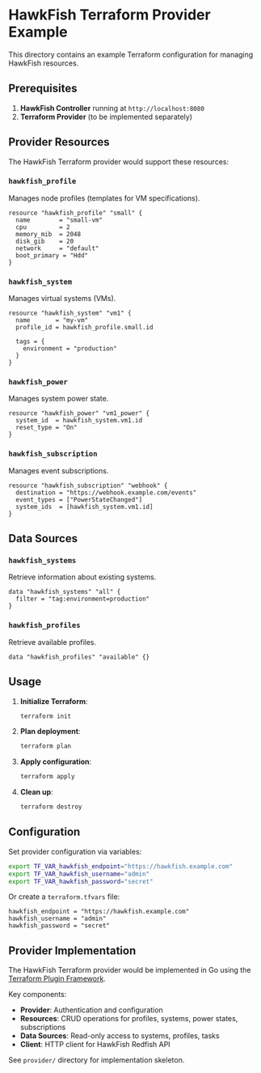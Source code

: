 # HawkFish Terraform Provider Example

This directory contains an example Terraform configuration for managing HawkFish resources.

## Prerequisites

1. **HawkFish Controller** running at `http://localhost:8080`
2. **Terraform Provider** (to be implemented separately)

## Provider Resources

The HawkFish Terraform provider would support these resources:

### `hawkfish_profile`
Manages node profiles (templates for VM specifications).

```hcl
resource "hawkfish_profile" "small" {
  name        = "small-vm"
  cpu         = 2
  memory_mib  = 2048
  disk_gib    = 20
  network     = "default"
  boot_primary = "Hdd"
}
```

### `hawkfish_system`
Manages virtual systems (VMs).

```hcl
resource "hawkfish_system" "vm1" {
  name       = "my-vm"
  profile_id = hawkfish_profile.small.id
  
  tags = {
    environment = "production"
  }
}
```

### `hawkfish_power`
Manages system power state.

```hcl
resource "hawkfish_power" "vm1_power" {
  system_id  = hawkfish_system.vm1.id
  reset_type = "On"
}
```

### `hawkfish_subscription`
Manages event subscriptions.

```hcl
resource "hawkfish_subscription" "webhook" {
  destination = "https://webhook.example.com/events"
  event_types = ["PowerStateChanged"]
  system_ids  = [hawkfish_system.vm1.id]
}
```

## Data Sources

### `hawkfish_systems`
Retrieve information about existing systems.

```hcl
data "hawkfish_systems" "all" {
  filter = "tag:environment=production"
}
```

### `hawkfish_profiles`
Retrieve available profiles.

```hcl
data "hawkfish_profiles" "available" {}
```

## Usage

1. **Initialize Terraform**:
   ```bash
   terraform init
   ```

2. **Plan deployment**:
   ```bash
   terraform plan
   ```

3. **Apply configuration**:
   ```bash
   terraform apply
   ```

4. **Clean up**:
   ```bash
   terraform destroy
   ```

## Configuration

Set provider configuration via variables:

```bash
export TF_VAR_hawkfish_endpoint="https://hawkfish.example.com"
export TF_VAR_hawkfish_username="admin"
export TF_VAR_hawkfish_password="secret"
```

Or create a `terraform.tfvars` file:

```hcl
hawkfish_endpoint = "https://hawkfish.example.com"
hawkfish_username = "admin"
hawkfish_password = "secret"
```

## Provider Implementation

The HawkFish Terraform provider would be implemented in Go using the [Terraform Plugin Framework](https://developer.hashicorp.com/terraform/plugin/framework).

Key components:
- **Provider**: Authentication and configuration
- **Resources**: CRUD operations for profiles, systems, power states, subscriptions
- **Data Sources**: Read-only access to systems, profiles, tasks
- **Client**: HTTP client for HawkFish Redfish API

See `provider/` directory for implementation skeleton.
